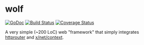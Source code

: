wolf
====

[![GoDoc](https://godoc.org/github.com/andrew-d/wolf?status.svg)](https://godoc.org/github.com/andrew-d/wolf) [![Build Status](https://travis-ci.org/andrew-d/wolf.svg?branch=master)](https://travis-ci.org/andrew-d/wolf) [![Coverage Status](https://coveralls.io/repos/andrew-d/wolf/badge.svg)](https://coveralls.io/r/andrew-d/wolf)

A very simple (~200 LoC) web "framework" that simply integrates [httprouter][hr] and [x/net/context][ctx].



[hr]: https://github.com/julienschmidt/httprouter
[ctx]: https://godoc.org/golang.org/x/net/context
